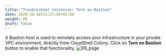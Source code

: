 ```yaml
---
title: "Troubleshoot instances: Turn on Bastion"
date: 2020-10-16T11:27:43+03:00
weight: 09
draft: false
---
```

A Bastion host is used to remotely access your infrastructure in your private VPC environment, directly from CloudShell Colony. Click on __Turn on Bastion__ button to enable that functionality. 
 ![09_page](/images/module2/09_page.png)
